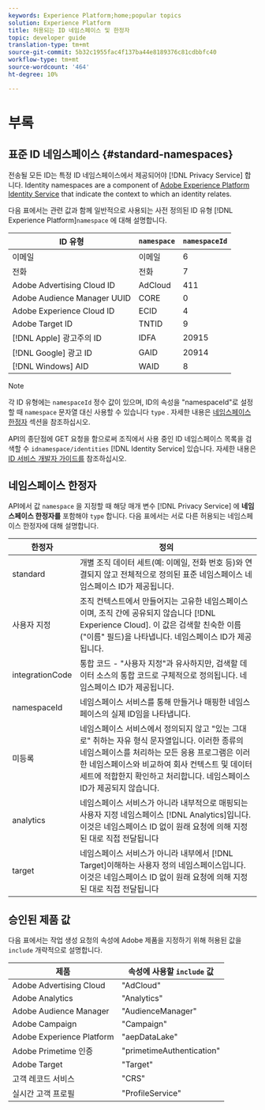 ```yaml
---
keywords: Experience Platform;home;popular topics
solution: Experience Platform
title: 허용되는 ID 네임스페이스 및 한정자
topic: developer guide
translation-type: tm+mt
source-git-commit: 5b32c1955fac4f137ba44e8189376c81cdbbfc40
workflow-type: tm+mt
source-wordcount: '464'
ht-degree: 10%

---
```



# 부록

## 표준 ID 네임스페이스 {#standard-namespaces}

전송될 모든 ID는 특정 ID 네임스페이스에서 제공되어야 [!DNL Privacy Service] 합니다. Identity namespaces are a component of [Adobe Experience Platform Identity Service](../../identity-service/home.md) that indicate the context to which an identity relates.

다음 표에서는 관련 값과 함께 일반적으로 사용되는 사전 정의된 ID 유형 [!DNL Experience Platform]`namespace` 에 대해 설명합니다.

| ID 유형 | `namespace` | `namespaceId` |
| --- | --- | --- |
| 이메일 | 이메일 | 6 |
| 전화 | 전화 | 7 |
| Adobe Advertising Cloud ID | AdCloud | 411 |
| Adobe Audience Manager UUID | CORE | 0 |
| Adobe Experience Cloud ID | ECID | 4 |
| Adobe Target ID | TNTID | 9 |
| [!DNL Apple] 광고주의 ID | IDFA | 20915 |
| [!DNL Google] 광고 ID | GAID | 20914 |
| [!DNL Windows] AID | WAID | 8 |

>[!NOTE]
>
>각 ID 유형에는 `namespaceId` 정수 값이 있으며, ID의 속성을 &quot;namespaceId&quot;로 설정할 때 `namespace` 문자열 대신 사용할 수 있습니다 `type` . 자세한 내용은 [네임스페이스 한정자](#namespace-qualifiers) 섹션을 참조하십시오.

API의 종단점에 GET 요청을 함으로써 조직에서 사용 중인 ID 네임스페이스 목록을 검색할 수 `idnamespace/identities` [!DNL Identity Service] 있습니다. 자세한 내용은 [ID 서비스 개발자 가이드를](../../identity-service/api/getting-started.md) 참조하십시오.

## 네임스페이스 한정자

API에서 값 `namespace` 을 지정할 때 해당 매개 변수 [!DNL Privacy Service] 에 **네임스페이스 한정자를** 포함해야 `type` 합니다. 다음 표에서는 서로 다른 허용되는 네임스페이스 한정자에 대해 설명합니다.

| 한정자 | 정의 |
| --------- | ---------- |
| standard | 개별 조직 데이터 세트(예: 이메일, 전화 번호 등)와 연결되지 않고 전체적으로 정의된 표준 네임스페이스 네임스페이스 ID가 제공됩니다. |
| 사용자 지정 | 조직 컨텍스트에서 만들어지는 고유한 네임스페이스이며, 조직 간에 공유되지 않습니다 [!DNL Experience Cloud]. 이 값은 검색할 친숙한 이름(&quot;이름&quot; 필드)을 나타냅니다. 네임스페이스 ID가 제공됩니다. |
| integrationCode | 통합 코드 - &quot;사용자 지정&quot;과 유사하지만, 검색할 데이터 소스의 통합 코드로 구체적으로 정의됩니다. 네임스페이스 ID가 제공됩니다. |
| namespaceId | 네임스페이스 서비스를 통해 만들거나 매핑한 네임스페이스의 실제 ID임을 나타냅니다. |
| 미등록 | 네임스페이스 서비스에서 정의되지 않고 &quot;있는 그대로&quot; 취하는 자유 형식 문자열입니다. 이러한 종류의 네임스페이스를 처리하는 모든 응용 프로그램은 이러한 네임스페이스와 비교하여 회사 컨텍스트 및 데이터 세트에 적합한지 확인하고 처리합니다. 네임스페이스 ID가 제공되지 않습니다. |
| analytics | 네임스페이스 서비스가 아니라 내부적으로 매핑되는 사용자 지정 네임스페이스 [!DNL Analytics]입니다. 이것은 네임스페이스 ID 없이 원래 요청에 의해 지정된 대로 직접 전달됩니다 |
| target | 네임스페이스 서비스가 아니라 내부에서 [!DNL Target]이해하는 사용자 정의 네임스페이스입니다. 이것은 네임스페이스 ID 없이 원래 요청에 의해 지정된 대로 직접 전달됩니다 |

## 승인된 제품 값

다음 표에서는 작업 생성 요청의 속성에 Adobe 제품을 지정하기 위해 허용된 값을 `include` 개략적으로 설명합니다.

| 제품 | 속성에 사용할 `include` 값 |
--- | ---
| Adobe Advertising Cloud | &quot;AdCloud&quot; |
| Adobe Analytics | &quot;Analytics&quot; |
| Adobe Audience Manager | &quot;AudienceManager&quot; |
| Adobe Campaign | &quot;Campaign&quot; |
| Adobe Experience Platform | &quot;aepDataLake&quot; |
| Adobe Primetime 인증 | &quot;primetimeAuthentication&quot; |
| Adobe Target | &quot;Target&quot; |
| 고객 레코드 서비스 | &quot;CRS&quot; |
| 실시간 고객 프로필 | &quot;ProfileService&quot; |